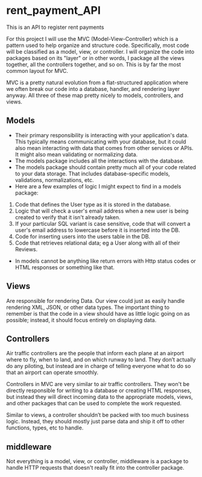 # rent_payment_API
This is an API to register rent payments 

For this project I will use the MVC (Model-View-Controller) which is a pattern used to help organize and structure code. Specifically, most code will be classified as a model, view, or controller. I will organize the code into packages based on its "layer" or in other words, I package all the views together, all the controllers together, and so on. This is by far the most common layout for MVC.

MVC is a pretty natural evolution from a flat-structured application where we often break our code into a database, handler, and rendering layer anyway. All three of these map pretty nicely to models, controllers, and views.

## Models
* Their primary responsibility is interacting with your application's data. This typically means communicating with your database, but it could also mean interacting with data that comes from other services or APIs. It might also mean validating or normalizing data.
* The models package includes all the interactions with the database.
* The models package should contain pretty much all of your code related to your data storage. That includes database-specific models, validations, normalizations, etc.
* Here are a few examples of logic I might expect to find in a models package:
1. Code that defines the User type as it is stored in the database.
2. Logic that will check a user's email address when a new user is being created to verify that it isn't already taken.
3. If your particular SQL variant is case sensitive, code that will convert a user's email address to lowercase before it is inserted into the DB.
4. Code for inserting users into the users table in the DB.
5. Code that retrieves relational data; eg a User along with all of their Reviews.

* In models cannot be anything like return errors with Http status codes or HTML responses or something like that.

## Views
  Are responsible for rendering Data. Our view could just as easily handle rendering XML, JSON, or other data types. The important thing to remember is that the code in a view should have as little logic going on as possible; instead, it should focus entirely on displaying data.

## Controllers
  Air traffic controllers are the people that inform each plane at an airport where to fly, when to land, and on which runway to land. They don’t actually do any piloting, but instead are in charge of telling everyone what to do so that an airport can operate smoothly.
  
  Controllers in MVC are very similar to air traffic controllers. They won't be directly responsible for writing to a database or creating HTML responses, but instead they will direct incoming data to the appropriate models, views, and other packages that can be used to complete the work requested.

  Similar to views, a controller shouldn’t be packed with too much business logic. Instead, they should mostly just parse data and ship it off to other functions, types, etc to handle.

## middleware
  Not everything is a model, view, or controller, middleware is a package to handle HTTP requests that doesn't really fit into the controller package.


